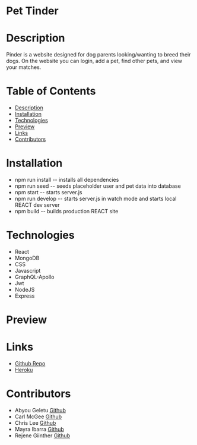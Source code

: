 # Pet Tinder
# Description
Pinder is a website designed for dog parents looking/wanting to breed their dogs. 
On the website you can login, add a pet, find other pets, and view your matches. 

# Table of Contents
* [Description](#Description)
* [Installation](#Installation)
* [Technologies](#Technologies)
* [Preview](#Preview)
* [Links](#Links)
* [Contributors](#contributors)

# Installation 
- npm run install -- installs all dependencies
- npm run seed -- seeds placeholder user and pet data into database
- npm start -- starts server.js
- npm run develop -- starts server.js in watch mode and starts local REACT dev server
- npm build -- builds production REACT site

# Technologies
- React
- MongoDB
- CSS
- Javascript
- GraphQL-Apollo
- Jwt
- NodeJS
- Express

# Preview

# Links

- [Github Repo](https://github.com/chrislee-webdev/pet-tinder)
- [Heroku]()

# Contributors
- Abyou Geletu [Github](https://github.com/ghashe)
- Carl McGee [Github](https://github.com/CarlJMcGee)
- Chris Lee [Github](https://github.com/chrislee-webdev)
- Mayra Ibarra [Github](https://github.com/msnaye) 
- Rejene Giinther [Github](https://github.com/rgiinther)
